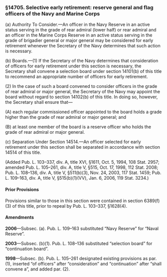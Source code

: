 ### §14705. Selective early retirement: reserve general and flag officers of the Navy and Marine Corps ###

(a) Authority To Consider.—An officer in the Navy Reserve in an active status serving in the grade of rear admiral (lower half) or rear admiral and an officer in the Marine Corps Reserve in an active status serving in the grade of brigadier general or major general may be considered for early retirement whenever the Secretary of the Navy determines that such action is necessary.

(b) Boards.—(1) If the Secretary of the Navy determines that consideration of officers for early retirement under this section is necessary, the Secretary shall convene a selection board under section 14101(b) of this title to recommend an appropriate number of officers for early retirement.

(2) In the case of such a board convened to consider officers in the grade of rear admiral or major general, the Secretary of the Navy may appoint the board without regard to section 14102(b) of this title. In doing so, however, the Secretary shall ensure that—

(A) each regular commissioned officer appointed to the board holds a grade higher than the grade of rear admiral or major general; and

(B) at least one member of the board is a reserve officer who holds the grade of rear admiral or major general.

(c) Separation Under Section 14514.—An officer selected for early retirement under this section shall be separated in accordance with section 14514 of this title.

(Added Pub. L. 103–337, div. A, title XVI, §1611, Oct. 5, 1994, 108 Stat. 2957; amended Pub. L. 105–261, div. A, title V, §515, Oct. 17, 1998, 112 Stat. 2008; Pub. L. 108–136, div. A, title V, §511(b)(3), Nov. 24, 2003, 117 Stat. 1459; Pub. L. 109–163, div. A, title V, §515(b)(1)(VV), Jan. 6, 2006, 119 Stat. 3234.)

#### Prior Provisions ####

Provisions similar to those in this section were contained in section 6389(f)(3) of this title, prior to repeal by Pub. L. 103–337, §1628(4).

#### Amendments ####

**2006**—Subsec. (a). Pub. L. 109–163 substituted “Navy Reserve” for “Naval Reserve”.

**2003**—Subsec. (b)(1). Pub. L. 108–136 substituted “selection board” for “continuation board”.

**1998**—Subsec. (b). Pub. L. 105–261 designated existing provisions as par. (1), inserted “of officers” after “consideration” and “continuation” after “shall convene a”, and added par. (2).